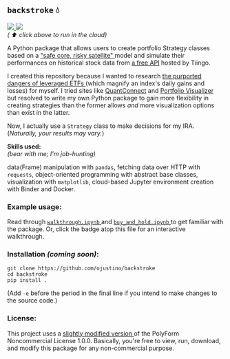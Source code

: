 ## `backstroke` 💧
<p>
  <a href="https://mybinder.org/v2/gh/ojustino/backstroke/master?filepath=walkthrough.ipynb" target="_blank">
    <img src="https://mybinder.org/badge_logo.svg"/>
  </a>
  <a href="https://travis-ci.com/github/ojustino/backstroke/" target="_blank">
    <img src="https://travis-ci.org/ojustino/backstroke.svg?branch=master"/>
  </a>
  <br />
  <i> ( ⬆️ click above to run in the cloud) </i>
</p>

A Python package that allows users to create portfolio Strategy classes based
on a <a href="https://www.investopedia.com/articles/financial-theory/08/core-satellite-investing.asp" target="_blank">
    "safe core, risky satellite"
</a> model and simulate their performances on historical stock data from
<a href="https://api.tiingo.com/" target="_blank">a free API</a>
hosted by Tiingo.

I created this repository because I wanted to research
<a href="https://www.investopedia.com/articles/financial-advisors/082515/why-leveraged-etfs-are-not-longterm-bet.asp" target="_blank">
    the purported dangers of leveraged ETFs
</a> (which magnify an index's daily gains and losses) for myself. I tried sites
like <a href="https://quantconnect.com/" target="_blank">QuantConnect</a> and
<a href="https://www.portfoliovisualizer.com/" target="_blank">
    Portfolio Visualizer
</a> but resolved to write my own Python package to gain more flexibility in
creating strategies than the former allows *and* more visualization options
than exist in the latter.

Now, I actually use a `Strategy` class to make decisions for my IRA.
(_Naturally, your results may vary._)

**Skills used:**
<br>
_(bear with me; I'm job-hunting)_

data(Frame) manipulation with `pandas`, fetching data over HTTP with `requests`,
object-oriented programming with abstract base classes, visualization with
`matplotlib`, cloud-based Jupyter environment creation with Binder and Docker.

### Example usage:

Read through
<a href="https://github.com/ojustino/backstroke/blob/master/walkthrough.ipynb" target="_blank">
    `walkthrough.ipynb`
</a> and
<a href="https://github.com/ojustino/backstroke/blob/master/buy_and_hold.ipynb" target="_blank">
    `buy_and_hold.ipynb`
</a> to get familiar with the package. Or, click the badge atop this file for an
interactive walkthrough.

### Installation ***(coming soon)***:

```
git clone https://github.com/ojustino/backstroke
cd backstroke
pip install .
```
(Add `-e` before the period in the final line if you intend to make changes to the source code.)

### License:

This project uses a
<a href="https://github.com/ojustino/backstroke/blob/master/LICENSE.md" target="_blank">
    slightly modified version
<a/> of the PolyForm Noncommercial License 1.0.0. Basically, you're free to
view, run, download, and modify this package for any non-commercial purpose.
